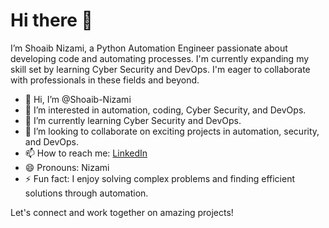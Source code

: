 # Hi there 👋

I’m Shoaib Nizami, a Python Automation Engineer passionate about developing code and automating processes. I'm currently expanding my skill set by learning Cyber Security and DevOps. I'm eager to collaborate with professionals in these fields and beyond.

- 👋 Hi, I’m @Shoaib-Nizami
- 👀 I’m interested in automation, coding, Cyber Security, and DevOps.
- 🌱 I’m currently learning Cyber Security and DevOps.
- 💞️ I’m looking to collaborate on exciting projects in automation, security, and DevOps.
- 📫 How to reach me: [LinkedIn](https://www.linkedin.com/in/muhammad-shoaib-b08b56291)
- 😄 Pronouns: Nizami
- ⚡ Fun fact: I enjoy solving complex problems and finding efficient solutions through automation.

Let's connect and work together on amazing projects!
